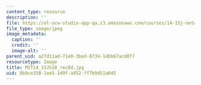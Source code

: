 ```yaml
---
content_type: resource
description: ''
file: https://ol-ocw-studio-app-qa.s3.amazonaws.com/courses/14-15j-networks-spring-2018/8b8ce3581ee51d9fa952ff7b9d51a045_MIT14_15JS18_rec8d.jpg
file_type: image/jpeg
image_metadata:
  caption: ''
  credit: ''
  image-alt: ''
parent_uid: a27d11ad-71e0-3bed-8734-14bb67acd0f7
resourcetype: Image
title: MIT14_15JS18_rec8d.jpg
uid: 8b8ce358-1ee5-1d9f-a952-ff7b9d51a045
---
```

